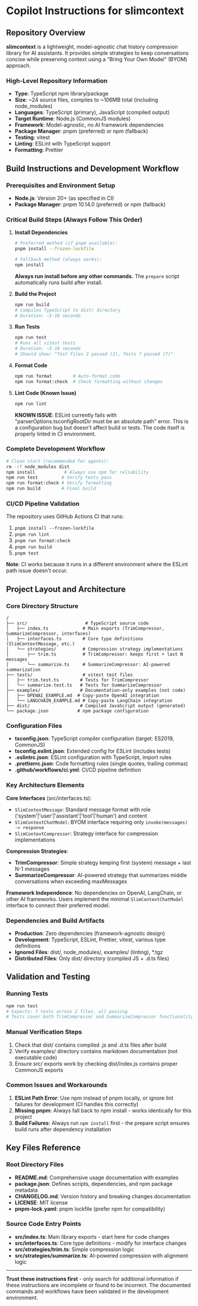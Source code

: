 # Copilot Instructions for slimcontext

## Repository Overview

**slimcontext** is a lightweight, model-agnostic chat history compression library for AI assistants. It provides simple strategies to keep conversations concise while preserving context using a "Bring Your Own Model" (BYOM) approach.

### High-Level Repository Information

- **Type**: TypeScript npm library/package
- **Size**: ~24 source files, compiles to ~106MB total (including node_modules)
- **Languages**: TypeScript (primary), JavaScript (compiled output)
- **Target Runtime**: Node.js (CommonJS modules)
- **Framework**: Model-agnostic, no AI framework dependencies
- **Package Manager**: pnpm (preferred) or npm (fallback)
- **Testing**: vitest
- **Linting**: ESLint with TypeScript support
- **Formatting**: Prettier

## Build Instructions and Development Workflow

### Prerequisites and Environment Setup

- **Node.js**: Version 20+ (as specified in CI)
- **Package Manager**: pnpm 10.14.0 (preferred) or npm (fallback)

### Critical Build Steps (Always Follow This Order)

1. **Install Dependencies**

   ```bash
   # Preferred method (if pnpm available):
   pnpm install --frozen-lockfile

   # Fallback method (always works):
   npm install
   ```

   **Always run install before any other commands.** The `prepare` script automatically runs build after install.

2. **Build the Project**

   ```bash
   npm run build
   # Compiles TypeScript to dist/ directory
   # Duration: ~5-10 seconds
   ```

3. **Run Tests**

   ```bash
   npm run test
   # Runs all vitest tests
   # Duration: ~5-10 seconds
   # Should show: "Test Files 2 passed (2), Tests 7 passed (7)"
   ```

4. **Format Code**

   ```bash
   npm run format        # Auto-format code
   npm run format:check  # Check formatting without changes
   ```

5. **Lint Code (Known Issue)**
   ```bash
   npm run lint
   ```
   **KNOWN ISSUE**: ESLint currently fails with "parserOptions.tsconfigRootDir must be an absolute path" error. This is a configuration bug but doesn't affect build or tests. The code itself is properly linted in CI environment.

### Complete Development Workflow

```bash
# Clean start (recommended for agents):
rm -rf node_modules dist
npm install           # Always use npm for reliability
npm run test         # Verify tests pass
npm run format:check # Verify formatting
npm run build        # Final build
```

### CI/CD Pipeline Validation

The repository uses GitHub Actions CI that runs:

1. `pnpm install --frozen-lockfile`
2. `pnpm run lint`
3. `pnpm run format:check`
4. `pnpm run build`
5. `pnpm test`

**Note**: CI works because it runs in a different environment where the ESLint path issue doesn't occur.

## Project Layout and Architecture

### Core Directory Structure

```
/
├── src/                      # TypeScript source code
│   ├── index.ts             # Main exports (TrimCompressor, SummarizeCompressor, interfaces)
│   ├── interfaces.ts        # Core type definitions (SlimContextMessage, etc.)
│   └── strategies/          # Compression strategy implementations
│       ├── trim.ts          # TrimCompressor: keeps first + last N messages
│       └── summarize.ts     # SummarizeCompressor: AI-powered summarization
├── tests/                   # vitest test files
│   ├── trim.test.ts        # Tests for TrimCompressor
│   └── summarize.test.ts   # Tests for SummarizeCompressor
├── examples/               # Documentation-only examples (not code)
│   ├── OPENAI_EXAMPLE.md  # Copy-paste OpenAI integration
│   └── LANGCHAIN_EXAMPLE.md # Copy-paste LangChain integration
├── dist/                   # Compiled JavaScript output (generated)
└── package.json           # npm package configuration
```

### Configuration Files

- **tsconfig.json**: TypeScript compiler configuration (target: ES2019, CommonJS)
- **tsconfig.eslint.json**: Extended config for ESLint (includes tests)
- **.eslintrc.json**: ESLint configuration with TypeScript, import rules
- **.prettierrc.json**: Code formatting rules (single quotes, trailing commas)
- **.github/workflows/ci.yml**: CI/CD pipeline definition

### Key Architecture Elements

**Core Interfaces** (src/interfaces.ts):

- `SlimContextMessage`: Standard message format with role ('system'|'user'|'assistant'|'tool'|'human') and content
- `SlimContextChatModel`: BYOM interface requiring only `invoke(messages) -> response`
- `SlimContextCompressor`: Strategy interface for compression implementations

**Compression Strategies**:

- **TrimCompressor**: Simple strategy keeping first (system) message + last N-1 messages
- **SummarizeCompressor**: AI-powered strategy that summarizes middle conversations when exceeding maxMessages

**Framework Independence**: No dependencies on OpenAI, LangChain, or other AI frameworks. Users implement the minimal `SlimContextChatModel` interface to connect their preferred model.

### Dependencies and Build Artifacts

- **Production**: Zero dependencies (framework-agnostic design)
- **Development**: TypeScript, ESLint, Prettier, vitest, various type definitions
- **Ignored Files**: dist/, node_modules/, examples/ (linting), \*.tgz
- **Distributed Files**: Only dist/ directory (compiled JS + .d.ts files)

## Validation and Testing

### Running Tests

```bash
npm run test
# Expects: 7 tests across 2 files, all passing
# Tests cover both TrimCompressor and SummarizeCompressor functionality
```

### Manual Verification Steps

1. Check that dist/ contains compiled .js and .d.ts files after build
2. Verify examples/ directory contains markdown documentation (not executable code)
3. Ensure src/ exports work by checking dist/index.js contains proper CommonJS exports

### Common Issues and Workarounds

1. **ESLint Path Error**: Use npm instead of pnpm locally, or ignore lint failures for development (CI handles this correctly)
2. **Missing pnpm**: Always fall back to npm install - works identically for this project
3. **Build Failures**: Always run `npm install` first - the prepare script ensures build runs after dependency installation

## Key Files Reference

### Root Directory Files

- **README.md**: Comprehensive usage documentation with examples
- **package.json**: Defines scripts, dependencies, and npm package metadata
- **CHANGELOG.md**: Version history and breaking changes documentation
- **LICENSE**: MIT license
- **pnpm-lock.yaml**: pnpm lockfile (prefer npm for compatibility)

### Source Code Entry Points

- **src/index.ts**: Main library exports - start here for code changes
- **src/interfaces.ts**: Core type definitions - modify for interface changes
- **src/strategies/trim.ts**: Simple compression logic
- **src/strategies/summarize.ts**: AI-powered compression with alignment logic

---

**Trust these instructions first** - only search for additional information if these instructions are incomplete or found to be incorrect. The documented commands and workflows have been validated in the development environment.
